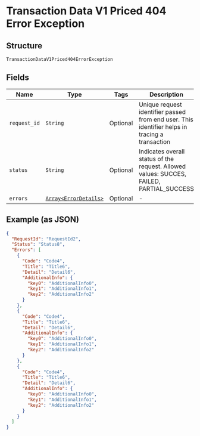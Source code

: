 
# Transaction Data V1 Priced 404 Error Exception

## Structure

`TransactionDataV1Priced404ErrorException`

## Fields

| Name | Type | Tags | Description |
|  --- | --- | --- | --- |
| `request_id` | `String` | Optional | Unique request identifier passed from end user. This identifier helps in tracing a transaction |
| `status` | `String` | Optional | Indicates overall status of the request. Allowed values: SUCCES, FAILED, PARTIAL_SUCCESS |
| `errors` | [`Array<ErrorDetails>`](../../doc/models/error-details.md) | Optional | - |

## Example (as JSON)

```json
{
  "RequestId": "RequestId2",
  "Status": "Status8",
  "Errors": [
    {
      "Code": "Code4",
      "Title": "Title6",
      "Detail": "Detail6",
      "AdditionalInfo": {
        "key0": "AdditionalInfo0",
        "key1": "AdditionalInfo1",
        "key2": "AdditionalInfo2"
      }
    },
    {
      "Code": "Code4",
      "Title": "Title6",
      "Detail": "Detail6",
      "AdditionalInfo": {
        "key0": "AdditionalInfo0",
        "key1": "AdditionalInfo1",
        "key2": "AdditionalInfo2"
      }
    },
    {
      "Code": "Code4",
      "Title": "Title6",
      "Detail": "Detail6",
      "AdditionalInfo": {
        "key0": "AdditionalInfo0",
        "key1": "AdditionalInfo1",
        "key2": "AdditionalInfo2"
      }
    }
  ]
}
```


